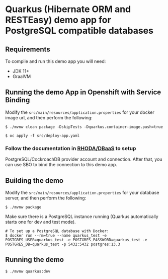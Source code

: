 # Quarkus (Hibernate ORM and RESTEasy) demo app for PostgreSQL compatible databases

## Requirements

To compile and run this demo app you will need:

- JDK 11+
- GraalVM

## Running the demo App in Openshift with Service Binding

Modify the `src/main/resources/application.properties` for your docker image url, and then perform the following:
```shell
$ ./mvnw clean package -DskipTests -Dquarkus.container-image.push=true

$ oc apply -f src/deploy-app.yaml
```

### Follow the documentation in [RHODA/DBaaS](https://github.com/RHEcosystemAppEng/dbaas-operator) to setup
PostgreSQL/CockroachDB provider account and connection. After that, you can use SBO to bind the connection to this demo app.

## Building the demo

Modify the `src/main/resources/application.properties` for your database server, and then perform the following:

```shell
$ ./mvnw package
```
Make sure there is a PostgreSQL instance running (Quarkus automatically starts one for dev and test mode). 

```shell
# To set up a PostgreSQL database with Docker:
$ docker run --rm=true --name quarkus_test -e POSTGRES_USER=quarkus_test -e POSTGRES_PASSWORD=quarkus_test -e POSTGRES_DB=quarkus_test -p 5432:5432 postgres:13.3
```

## Running the demo

```shell
$ ./mvnw quarkus:dev
```
